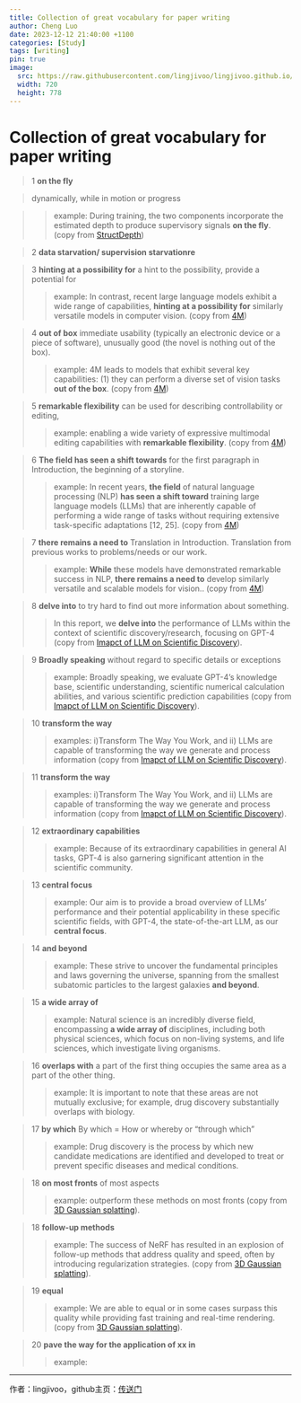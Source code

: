 ```yaml
---
title: Collection of great vocabulary for paper writing
author: Cheng Luo
date: 2023-12-12 21:40:00 +1100
categories: [Study]
tags: [writing]
pin: true
image:
  src: https://raw.githubusercontent.com/lingjivoo/lingjivoo.github.io/master/_posts/2023-12-12-Collection-of-Writing-Vocabulary.assets/cover.jpg
  width: 720
  height: 778
---
```




# Collection of great vocabulary for paper writing


> 1 **on the fly**

> dynamically, while in motion or progress

>> example: During training, the two components incorporate the estimated depth to produce supervisory signals **on the fly**. (copy from [StructDepth](https://openaccess.thecvf.com/content/ICCV2021/papers/Li_StructDepth_Leveraging_the_Structural_Regularities_for_Self-Supervised_Indoor_Depth_Estimation_ICCV_2021_paper.pdf))
 


> 2 **data starvation/ supervision starvationre**



> 3 **hinting at a possibility for**
> a hint to the possibility, provide a potential for 
>> example: In contrast, recent large language models exhibit a wide range of capabilities, **hinting at a possibility for** similarly versatile models in computer vision. (copy from [4M](https://arxiv.org/pdf/2312.06647.pdf))
 

> 4 **out of box**
>  immediate usability (typically an electronic device or a piece of software), unusually good (the novel is nothing out of the box).
>> example: 4M leads to models that exhibit several key capabilities: (1) they can perform a diverse set of vision tasks **out of the box**. (copy from [4M](https://arxiv.org/pdf/2312.06647.pdf))


> 5 **remarkable flexibility**
> can be used for describing controllability or editing,
>> example: enabling a wide variety of expressive multimodal editing capabilities with **remarkable flexibility**. (copy from [4M](https://arxiv.org/pdf/2312.06647.pdf))



> 6 **The field has seen a shift towards**
> for the first paragraph in Introduction, the beginning of a storyline.
>> example: In recent years, **the field** of natural language processing (NLP) **has seen a shift toward**  training large language models (LLMs) that are inherently capable of performing a wide range of tasks without requiring extensive task-specific adaptations [12, 25]. (copy from [4M](https://arxiv.org/pdf/2312.06647.pdf))


> 7 **there remains a need to**
> Translation in Introduction. Translation from previous works to problems/needs or our work. 
>> example: **While** these models have demonstrated remarkable success in NLP, **there remains a need to** develop similarly versatile and scalable models for vision.. (copy from [4M](https://arxiv.org/pdf/2312.06647.pdf))



> 8 **delve into** 
> to try hard to find out more information about something.
>> In this report, we **delve into** the performance of LLMs within the context of scientific discovery/research, focusing on GPT-4 (copy from [Imapct of LLM on Scientific Discovery](https://arxiv.org/pdf/2311.07361.pdf)).

> 9 **Broadly speaking**
> without regard to specific details or exceptions
>> example: Broadly speaking, we evaluate GPT-4’s knowledge base, scientific understanding, scientific numerical calculation abilities, and various scientific prediction capabilities (copy from [Imapct of LLM on Scientific Discovery](https://arxiv.org/pdf/2311.07361.pdf)).


> 10 **transform the way**
>> examples: i)Transform The Way You Work, and ii) LLMs are capable of transforming the way we generate and process information (copy from [Imapct of LLM on Scientific Discovery](https://arxiv.org/pdf/2311.07361.pdf)).


> 11 **transform the way**
>> examples: i)Transform The Way You Work, and ii) LLMs are capable of transforming the way we generate and process information (copy from [Imapct of LLM on Scientific Discovery](https://arxiv.org/pdf/2311.07361.pdf)).

> 12 **extraordinary capabilities**
>> example: Because of its extraordinary capabilities in general AI tasks, GPT-4 is also garnering significant attention in the scientific community.


> 13 **central focus**
>> example: Our aim is to provide a broad overview of LLMs’ performance and their potential applicability in these specific scientific fields, with GPT-4, the state-of-the-art LLM, as our **central focus**.

> 14 **and beyond**
>> example: These strive to uncover the fundamental principles and laws governing the universe, spanning from the smallest subatomic particles to the largest galaxies **and beyond**.

> 15 **a wide array of**
>> example: Natural science is an incredibly diverse field, encompassing **a wide array of** disciplines, including both physical sciences, which focus on non-living systems, and life sciences, which investigate living organisms.

> 16 **overlaps with**
> a part of the first thing occupies the same area as a part of the other thing.
>> example: It is important to note that these areas are not mutually exclusive; for example, drug discovery substantially overlaps with biology.


> 17 **by which**
> By which = How or whereby or “through which”
>> example:  Drug discovery is the process by which new candidate medications are identified and developed to treat or prevent specific diseases and medical conditions.


> 18 **on most fronts**
> of most aspects
>> example: outperform these methods on most fronts (copy from [3D Gaussian splatting](https://repo-sam.inria.fr/fungraph/3d-gaussian-splatting/3d_gaussian_splatting_low.pdf)).


> 18 **follow-up methods**
>> example: The success of NeRF has resulted in an explosion of follow-up methods that address quality and speed, often by introducing regularization strategies. (copy from [3D Gaussian splatting](https://repo-sam.inria.fr/fungraph/3d-gaussian-splatting/3d_gaussian_splatting_low.pdf)).


> 19 **equal**
>> example: We are able to equal or in some cases surpass this quality while providing fast training and real-time rendering. (copy from [3D Gaussian splatting](https://repo-sam.inria.fr/fungraph/3d-gaussian-splatting/3d_gaussian_splatting_low.pdf)).


> 20 **pave the way for the application of xx in**
>> example: 


---

作者：lingjivoo，github主页：[传送门](https://github.com/lingjivoo)

